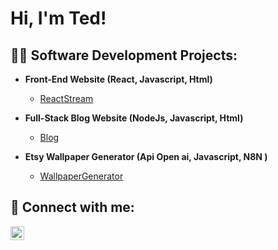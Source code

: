 <h1>Hi, I'm Ted! </h1>

<h2>👨‍💻 Software Development Projects:</h2>


- <b>Front-End Website (React, Javascript, Html)</b>
  - [ReactStream](https://github.com/TedBradleyPolicarpe/Projet-streaming-) </i>

- <b>Full-Stack Blog Website (NodeJs, Javascript, Html)</b>
  - [Blog](https://github.com/TedBradleyPolicarpe/Blog-Full-stack) </i>

- <b>Etsy Wallpaper Generator (Api Open ai, Javascript, N8N )</b>
  - [WallpaperGenerator](https://github.com/TedBradleyPolicarpe/Blog-Full-stack) </i>


<h2> 🤳 Connect with me:</h2>


[<img align="left" alt="JoshMadakor | LinkedIn" width="22px" src="https://cdn.jsdelivr.net/npm/simple-icons@v3/icons/linkedin.svg" />][linkedin]



[linkedin]: https://www.linkedin.com/in/ted-bradley-policarpe-a812a51b2/

<!--
**joshmadakor1/joshmadakor1** is a ✨ _special_ ✨ repository because its `README.md` (this file) appears on your GitHub profile.

Here are some ideas to get you started:

- 🔭 I’m currently working on ...
- 🌱 I’m currently learning ...
- 👯 I’m looking to collaborate on ...
- 🤔 I’m looking for help with ...
- 💬 Ask me about ...
- 📫 How to reach me: ...
- 😄 Pronouns: ...
- ⚡ Fun fact: ...
-->
